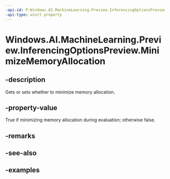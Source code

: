 ```yaml
---
-api-id: P:Windows.AI.MachineLearning.Preview.InferencingOptionsPreview.MinimizeMemoryAllocation
-api-type: winrt property
---
```


<!-- Property syntax.
public bool MinimizeMemoryAllocation { get;  set; }
-->

# Windows.AI.MachineLearning.Preview.InferencingOptionsPreview.MinimizeMemoryAllocation

## -description
Gets or sets whether to minimize memory allocation.

## -property-value
True if minimizing memory allocation during evaluation; otherwise false.

## -remarks

## -see-also

## -examples

